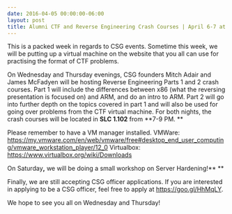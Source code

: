 ```yaml
---
date: 2016-04-05 00:00:00-06:00
layout: post
title: Alumni CTF and Reverse Engineering Crash Courses | April 6-7 at 7pm | SLC 1.102
---
```


This is a packed week in regards to CSG events. Sometime this week, we will be putting up a virtual machine on the website that you all can use for practising the format of CTF problems.

<span class="aBn" tabindex="0" data-term="goog_1870565558"><span class="aQJ">On Wednesday</span></span> and <span class="aBn" tabindex="0" data-term="goog_1870565559"><span class="aQJ">Thursday</span></span> evenings, CSG founders Mitch Adair and James McFadyen will be hosting Reverse Engineering Parts 1 and 2 crash courses. Part 1 will include the differences between x86 (what the reversing presentation is focused on) and ARM, and do an intro to ARM. Part 2 will go into further depth on the topics covered in part 1 and will also be used for going over problems from the CTF virtual machine. For both nights, the crash courses will be located in **SLC 1.102** from **<span class="aBn" tabindex="0" data-term="goog_1870565560"><span class="aQJ">7-9 PM</span></span>.
**

Please remember to have a VM manager installed.
VMWare: <https://my.vmware.com/en/web/vmware/free#desktop_end_user_computing/vmware_workstation_player/12_0>
Virtualbox: <https://www.virtualbox.org/wiki/Downloads>

<span class="aBn" tabindex="0" data-term="goog_1870565561"><span class="aQJ">On Saturday</span></span>**,** we will be doing a small workshop on Server Hardening!**
**

Finally, we are still accepting CSG officer applications. If you are interested in applying to be a CSG officer, feel free to apply at <https://goo.gl/HhMqLY>.

We hope to see you all <span class="aBn" tabindex="0" data-term="goog_1870565562"><span class="aQJ">on Wednesday</span></span> and <span class="aBn" tabindex="0" data-term="goog_1870565563"><span class="aQJ">Thursday</span></span>!
